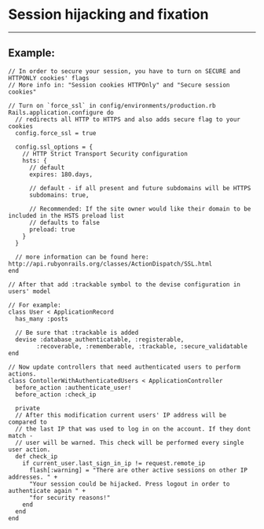 # Session hijacking and fixation
-------

## Example:


    // In order to secure your session, you have to turn on SECURE and HTTPONLY cookies' flags
    // More info in: "Session cookies HTTPOnly" and "Secure session cookies"

    // Turn on `force_ssl` in config/environments/production.rb
    Rails.application.configure do
      // redirects all HTTP to HTTPS and also adds secure flag to your cookies
      config.force_ssl = true

      config.ssl_options = {
        // HTTP Strict Transport Security configuration
        hsts: {
          // default
          expires: 180.days,

          // default - if all present and future subdomains will be HTTPS
          subdomains: true,

          // Recommended: If the site owner would like their domain to be included in the HSTS preload list
          // defaults to false
          preload: true
        }
      }

      // more information can be found here: http://api.rubyonrails.org/classes/ActionDispatch/SSL.html
    end

    // After that add :trackable symbol to the devise configuration in users' model

    // For example:
    class User < ApplicationRecord
      has_many :posts

      // Be sure that :trackable is added
      devise :database_authenticatable, :registerable,
            :recoverable, :rememberable, :trackable, :secure_validatable
    end

    // Now update controllers that need authenticated users to perform actions.
    class ContollerWithAuthenticatedUsers < ApplicationController
      before_action :authenticate_user!
      before_action :check_ip

      private
      // After this modification current users' IP address will be compared to
      // the last IP that was used to log in on the account. If they dont match - 
      // user will be warned. This check will be performed every single user action.
      def check_ip
        if current_user.last_sign_in_ip != request.remote_ip
          flash[:warning] = "There are other active sessions on other IP addresses. " +
          "Your session could be hijacked. Press logout in order to authenticate again " +
          "for security reasons!"
        end
      end  
    end

